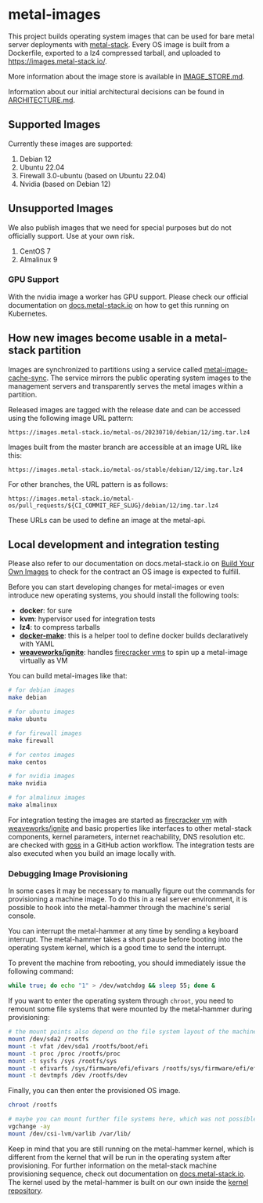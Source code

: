 # metal-images

This project builds operating system images that can be used for bare metal server deployments with [metal-stack](https://metal-stack.io).
Every OS image is built from a Dockerfile, exported to a lz4 compressed tarball, and uploaded to <https://images.metal-stack.io/>.

More information about the image store is available in [IMAGE_STORE.md](./IMAGE_STORE.md).

Information about our initial architectural decisions can be found in [ARCHITECTURE.md](./ARCHITECTURE.md).

## Supported Images

Currently these images are supported:

1. Debian 12
1. Ubuntu 22.04
1. Firewall 3.0-ubuntu (based on Ubuntu 22.04)
1. Nvidia (based on Debian 12)

## Unsupported Images

We also publish images that we need for special purposes but do not officially support. Use at your own risk.

1. CentOS 7
1. Almalinux 9

### GPU Support

With the nvidia image a worker has GPU support. Please check our official documentation on [docs.metal-stack.io](https://docs.metal-stack.io/stable/overview/gpu-support/) on how to get this running on Kubernetes.

## How new images become usable in a metal-stack partition

Images are synchronized to partitions using a service called [metal-image-cache-sync](https://github.com/metal-stack/metal-image-cache-sync). The service mirrors the public operating system images to the management servers and transparently serves the metal images within a partition.

Released images are tagged with the release date and can be accessed using the following image URL pattern:

`https://images.metal-stack.io/metal-os/20230710/debian/12/img.tar.lz4`

Images built from the master branch are accessible at an image URL like this:

`https://images.metal-stack.io/metal-os/stable/debian/12/img.tar.lz4`

For other branches, the URL pattern is as follows:

`https://images.metal-stack.io/metal-os/pull_requests/${CI_COMMIT_REF_SLUG}/debian/12/img.tar.lz4`

These URLs can be used to define an image at the metal-api.

## Local development and integration testing

Please also refer to our documentation on docs.metal-stack.io on [Build Your Own Images](https://docs.metal-stack.io/stable/overview/os/#Building-Your-Own-Images) to check for the contract an OS image is expected to fulfill.

Before you can start developing changes for metal-images or even introduce new operating systems, you should install the following tools:

- **docker**: for sure
- **kvm**: hypervisor used for integration tests
- **lz4**: to compress tarballs
- **[docker-make](https://github.com/fi-ts/docker-make)**: this is a helper tool to define docker builds declaratively with YAML
- **[weaveworks/ignite](https://github.com/weaveworks/ignite)**: handles [firecracker vms](https://firecracker-microvm.github.io/) to spin up a metal-image virtually as VM

You can build metal-images like that:

```bash
# for debian images
make debian

# for ubuntu images
make ubuntu

# for firewall images
make firewall

# for centos images
make centos

# for nvidia images
make nvidia

# for almalinux images
make almalinux
```

For integration testing the images are started as [firecracker vm](https://firecracker-microvm.github.io/) with [weaveworks/ignite](https://github.com/weaveworks/ignite) and basic properties like interfaces to other metal-stack components, kernel parameters, internet reachability, DNS resolution etc. are checked with [goss](https://github.com/aelsabbahy/goss) in a GitHub action workflow. The integration tests are also executed when you build an image locally with.

### Debugging Image Provisioning

In some cases it may be necessary to manually figure out the commands for provisioning a machine image. To do this in a real server environment, it is possible to hook into the metal-hammer through the machine's serial console.

You can interrupt the metal-hammer at any time by sending a keyboard interrupt. The metal-hammer takes a short pause before booting into the operating system kernel, which is a good time to send the interrupt.

To prevent the machine from rebooting, you should immediately issue the following command:

```bash
while true; do echo "1" > /dev/watchdog && sleep 55; done &
```

If you want to enter the operating system through `chroot`, you need to remount some file systems that were mounted by the metal-hammer during provisioning:

```bash
# the mount points also depend on the file system layout of the machine, so please only take this as an example:
mount /dev/sda2 /rootfs
mount -t vfat /dev/sda1 /rootfs/boot/efi
mount -t proc /proc /rootfs/proc
mount -t sysfs /sys /rootfs/sys
mount -t efivarfs /sys/firmware/efi/efivars /rootfs/sys/firmware/efi/efivars
mount -t devtmpfs /dev /rootfs/dev
```

Finally, you can then enter the provisioned OS image.

```bash
chroot /rootfs

# maybe you can mount further file systems here, which was not possible in the u-root environment of the metal-hammer
vgchange -ay
mount /dev/csi-lvm/varlib /var/lib/
```

Keep in mind that you are still running on the metal-hammer kernel, which is different from the kernel that will be run in the operating system after provisioning. For further information on the metal-stack machine provisioning sequence, check out documentation on [docs.metal-stack.io](https://docs.metal-stack.io/stable/overview/architecture/#Machine-Provisioning-Sequence). The kernel used by the metal-hammer is built on our own inside the [kernel repository](https://github.com/metal-stack/kernel).
